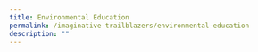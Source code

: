 ```yaml
---
title: Environmental Education
permalink: /imaginative-trailblazers/environmental-education
description: ""
---
```


